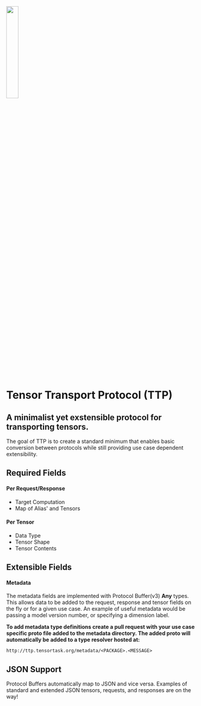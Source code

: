 <img src="https://storage.googleapis.com/ttp-static/ttp_transparent.png" width="25%">

# Tensor Transport Protocol (TTP)
## A minimalist yet exstensible protocol for transporting tensors.

The goal of TTP is to create a standard minimum that enables basic conversion between protocols while still providing use case dependent extensibility.

## Required Fields
#### Per Request/Response
* Target Computation
* Map of Alias' and Tensors 

#### Per Tensor
* Data Type
* Tensor Shape
* Tensor Contents

## Extensible Fields
#### Metadata
The metadata fields are implemented with Protocol Buffer(v3) **Any** types. This allows data to be added to the request, response and tensor fields on the fly or for a given use case. An example of useful metadata would be passing a model version number, or specifying a dimension label. 

**To add metadata type definitions create a pull request with your use case specific proto file added to the metadata directory. The added proto will automatically be added to a type resolver hosted at:**

```
http://ttp.tensortask.org/metadata/<PACKAGE>.<MESSAGE>
```

## JSON Support
Protocol Buffers automatically map to JSON and vice versa. Examples of standard and extended JSON tensors, requests, and responses are on the way!
